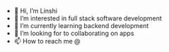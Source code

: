 - 👋 Hi, I’m Linshi
- 👀 I’m interested in full stack software development
- 🌱 I’m currently learning backend development
- 💞️ I’m looking for to collaborating on apps
- 📫 How to reach me @

<!---
ariwald/ariwald is a ✨ special ✨ repository because its `README.md` (this file) appears on your GitHub profile.
You can click the Preview link to take a look at your changes.
--->
